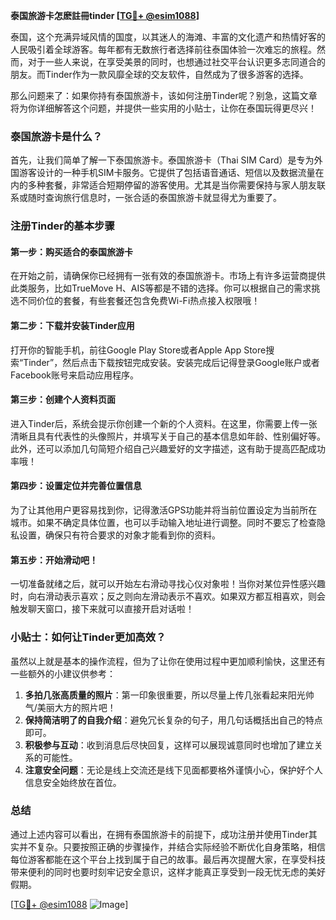 **泰国旅游卡怎麽註冊tinder [[TG💪+ @esim1088](https://t.me/s/esim1088)]**

泰国，这个充满异域风情的国度，以其迷人的海滩、丰富的文化遗产和热情好客的人民吸引着全球游客。每年都有无数旅行者选择前往泰国体验一次难忘的旅程。然而，对于一些人来说，在享受美景的同时，也想通过社交平台认识更多志同道合的朋友。而Tinder作为一款风靡全球的交友软件，自然成为了很多游客的选择。

那么问题来了：如果你持有泰国旅游卡，该如何注册Tinder呢？别急，这篇文章将为你详细解答这个问题，并提供一些实用的小贴士，让你在泰国玩得更尽兴！

### 泰国旅游卡是什么？

首先，让我们简单了解一下泰国旅游卡。泰国旅游卡（Thai SIM Card）是专为外国游客设计的一种手机SIM卡服务。它提供了包括语音通话、短信以及数据流量在内的多种套餐，非常适合短期停留的游客使用。尤其是当你需要保持与家人朋友联系或随时查询旅行信息时，一张合适的泰国旅游卡就显得尤为重要了。

### 注册Tinder的基本步骤

#### 第一步：购买适合的泰国旅游卡
在开始之前，请确保你已经拥有一张有效的泰国旅游卡。市场上有许多运营商提供此类服务，比如TrueMove H、AIS等都是不错的选择。你可以根据自己的需求挑选不同价位的套餐，有些套餐还包含免费Wi-Fi热点接入权限哦！

#### 第二步：下载并安装Tinder应用
打开你的智能手机，前往Google Play Store或者Apple App Store搜索“Tinder”，然后点击下载按钮完成安装。安装完成后记得登录Google账户或者Facebook账号来启动应用程序。

#### 第三步：创建个人资料页面
进入Tinder后，系统会提示你创建一个新的个人资料。在这里，你需要上传一张清晰且具有代表性的头像照片，并填写关于自己的基本信息如年龄、性别偏好等。此外，还可以添加几句简短介绍自己兴趣爱好的文字描述，这有助于提高匹配成功率哦！

#### 第四步：设置定位并完善位置信息
为了让其他用户更容易找到你，记得激活GPS功能并将当前位置设定为当前所在城市。如果不确定具体位置，也可以手动输入地址进行调整。同时不要忘了检查隐私设置，确保只有符合要求的对象才能看到你的资料。

#### 第五步：开始滑动吧！
一切准备就绪之后，就可以开始左右滑动寻找心仪对象啦！当你对某位异性感兴趣时，向右滑动表示喜欢；反之则向左滑动表示不喜欢。如果双方都互相喜欢，则会触发聊天窗口，接下来就可以直接开启对话啦！

### 小贴士：如何让Tinder更加高效？
虽然以上就是基本的操作流程，但为了让你在使用过程中更加顺利愉快，这里还有一些额外的小建议供参考：

1. **多拍几张高质量的照片**：第一印象很重要，所以尽量上传几张看起来阳光帅气/美丽大方的照片吧！
2. **保持简洁明了的自我介绍**：避免冗长复杂的句子，用几句话概括出自己的特点即可。
3. **积极参与互动**：收到消息后尽快回复，这样可以展现诚意同时也增加了建立关系的可能性。
4. **注意安全问题**：无论是线上交流还是线下见面都要格外谨慎小心，保护好个人信息安全始终放在首位。

### 总结
通过上述内容可以看出，在拥有泰国旅游卡的前提下，成功注册并使用Tinder其实并不复杂。只要按照正确的步骤操作，并结合实际经验不断优化自身策略，相信每位游客都能在这个平台上找到属于自己的故事。最后再次提醒大家，在享受科技带来便利的同时也要时刻牢记安全意识，这样才能真正享受到一段无忧无虑的美好假期。

[[TG💪+ @esim1088](https://t.me/s/esim1088) ![Image](https://i.postimg.cc/4NQfJmqS/Snipaste-2025-05-13-00-14-12.png)]